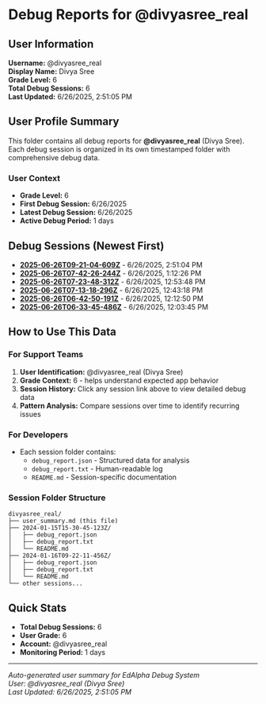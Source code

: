 # Debug Reports for @divyasree_real

## User Information

**Username:** @divyasree_real  
**Display Name:** Divya  Sree  
**Grade Level:** 6  
**Total Debug Sessions:** 6  
**Last Updated:** 6/26/2025, 2:51:05 PM

## User Profile Summary

This folder contains all debug reports for **@divyasree_real** (Divya  Sree). Each debug session is organized in its own timestamped folder with comprehensive debug data.

### User Context
- **Grade Level:** 6
- **First Debug Session:** 6/26/2025
- **Latest Debug Session:** 6/26/2025
- **Active Debug Period:** 1 days

## Debug Sessions (Newest First)

- **[2025-06-26T09-21-04-609Z](2025-06-26T09-21-04-609Z/)** - 6/26/2025, 2:51:04 PM
- **[2025-06-26T07-42-26-244Z](2025-06-26T07-42-26-244Z/)** - 6/26/2025, 1:12:26 PM
- **[2025-06-26T07-23-48-312Z](2025-06-26T07-23-48-312Z/)** - 6/26/2025, 12:53:48 PM
- **[2025-06-26T07-13-18-296Z](2025-06-26T07-13-18-296Z/)** - 6/26/2025, 12:43:18 PM
- **[2025-06-26T06-42-50-191Z](2025-06-26T06-42-50-191Z/)** - 6/26/2025, 12:12:50 PM
- **[2025-06-26T06-33-45-486Z](2025-06-26T06-33-45-486Z/)** - 6/26/2025, 12:03:45 PM

## How to Use This Data

### For Support Teams
1. **User Identification:** @divyasree_real (Divya  Sree)
2. **Grade Context:** 6 - helps understand expected app behavior
3. **Session History:** Click any session link above to view detailed debug data
4. **Pattern Analysis:** Compare sessions over time to identify recurring issues

### For Developers
- Each session folder contains:
  - `debug_report.json` - Structured data for analysis
  - `debug_report.txt` - Human-readable log
  - `README.md` - Session-specific documentation

### Session Folder Structure
```
divyasree_real/
├── user_summary.md (this file)
├── 2024-01-15T15-30-45-123Z/
│   ├── debug_report.json
│   ├── debug_report.txt
│   └── README.md
├── 2024-01-16T09-22-11-456Z/
│   ├── debug_report.json
│   ├── debug_report.txt
│   └── README.md
└── other sessions...
```

## Quick Stats

- **Total Debug Sessions:** 6
- **User Grade:** 6
- **Account:** @divyasree_real
- **Monitoring Period:** 1 days

---
*Auto-generated user summary for EdAlpha Debug System*  
*User: @divyasree_real (Divya  Sree)*  
*Last Updated: 6/26/2025, 2:51:05 PM*